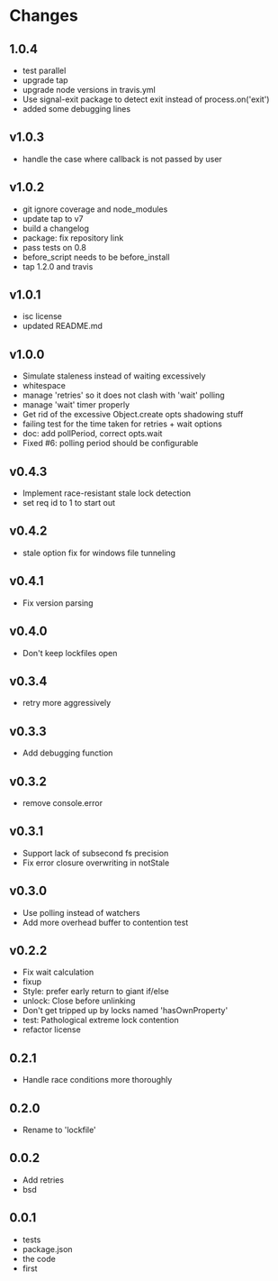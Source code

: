 # Changes


## 1.0.4

* test parallel
* upgrade tap
* upgrade node versions in travis.yml
* Use signal-exit package to detect exit instead of process.on('exit')
* added some debugging lines

## v1.0.3

* handle the case where callback is not passed by user

## v1.0.2

* git ignore coverage and node_modules
* update tap to v7
* build a changelog
* package: fix repository link
* pass tests on 0.8
* before_script needs to be before_install
* tap 1.2.0 and travis

## v1.0.1

* isc license
* updated README.md

## v1.0.0

* Simulate staleness instead of waiting excessively
* whitespace
* manage 'retries' so it does not clash with 'wait' polling
* manage 'wait' timer properly
* Get rid of the excessive Object.create opts shadowing stuff
* failing test for the time taken for retries + wait options
* doc: add pollPeriod, correct opts.wait
* Fixed #6: polling period should be configurable

## v0.4.3

* Implement race-resistant stale lock detection
* set req id to 1 to start out

## v0.4.2

* stale option fix for windows file tunneling

## v0.4.1

* Fix version parsing

## v0.4.0

* Don't keep lockfiles open

## v0.3.4

* retry more aggressively

## v0.3.3

* Add debugging function

## v0.3.2

* remove console.error

## v0.3.1

* Support lack of subsecond fs precision
* Fix error closure overwriting in notStale

## v0.3.0

* Use polling instead of watchers
* Add more overhead buffer to contention test

## v0.2.2

* Fix wait calculation
* fixup
* Style: prefer early return to giant if/else
* unlock: Close before unlinking
* Don't get tripped up by locks named 'hasOwnProperty'
* test: Pathological extreme lock contention
* refactor license

## 0.2.1

* Handle race conditions more thoroughly

## 0.2.0

* Rename to 'lockfile'

## 0.0.2

* Add retries
* bsd

## 0.0.1

* tests
* package.json
* the code
* first
